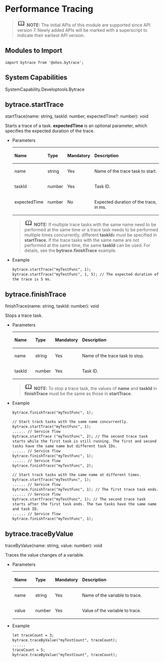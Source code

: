 # Performance Tracing<a name="EN-US_TOPIC_0000001165886716"></a>

>![](../../public_sys-resources/icon-note.gif) **NOTE:** 
>The initial APIs of this module are supported since API version 7. Newly added APIs will be marked with a superscript to indicate their earliest API version.

## Modules to Import<a name="s56d19203690d4782bfc74069abb6bd71"></a>

```
import bytrace from '@ohos.bytrace';
```

## System Capabilities

SystemCapability.Developtools.Bytrace

## bytrace.startTrace<a name="section785191510485"></a>

startTrace\(name: string, taskId: number, expectedTime?: number\): void

Starts a trace of a task.  **expectedTime**  is an optional parameter, which specifies the expected duration of the trace.

-   Parameters

    <a name="table69661135912"></a>
    <table><thead align="left"><tr id="row149668318915"><th class="cellrowborder" valign="top" width="14.82%" id="mcps1.1.5.1.1"><p id="p7966738914"><a name="p7966738914"></a><a name="p7966738914"></a>Name</p>
    </th>
    <th class="cellrowborder" valign="top" width="13.22%" id="mcps1.1.5.1.2"><p id="p296713699"><a name="p296713699"></a><a name="p296713699"></a>Type</p>
    </th>
    <th class="cellrowborder" valign="top" width="10.67%" id="mcps1.1.5.1.3"><p id="p196718315911"><a name="p196718315911"></a><a name="p196718315911"></a>Mandatory</p>
    </th>
    <th class="cellrowborder" valign="top" width="61.29%" id="mcps1.1.5.1.4"><p id="p9967231197"><a name="p9967231197"></a><a name="p9967231197"></a>Description</p>
    </th>
    </tr>
    </thead>
    <tbody><tr id="row99671533914"><td class="cellrowborder" valign="top" width="14.82%" headers="mcps1.1.5.1.1 "><p id="p79671633910"><a name="p79671633910"></a><a name="p79671633910"></a>name</p>
    </td>
    <td class="cellrowborder" valign="top" width="13.22%" headers="mcps1.1.5.1.2 "><p id="p11967433914"><a name="p11967433914"></a><a name="p11967433914"></a>string</p>
    </td>
    <td class="cellrowborder" valign="top" width="10.67%" headers="mcps1.1.5.1.3 "><p id="p19671336916"><a name="p19671336916"></a><a name="p19671336916"></a>Yes</p>
    </td>
    <td class="cellrowborder" valign="top" width="61.29%" headers="mcps1.1.5.1.4 "><p id="p2084833211463"><a name="p2084833211463"></a><a name="p2084833211463"></a>Name of the trace task to start.</p>
    </td>
    </tr>
    <tr id="row18967831393"><td class="cellrowborder" valign="top" width="14.82%" headers="mcps1.1.5.1.1 "><p id="p16813106387"><a name="p16813106387"></a><a name="p16813106387"></a>taskId</p>
    </td>
    <td class="cellrowborder" valign="top" width="13.22%" headers="mcps1.1.5.1.2 "><p id="p976115416386"><a name="p976115416386"></a><a name="p976115416386"></a>number</p>
    </td>
    <td class="cellrowborder" valign="top" width="10.67%" headers="mcps1.1.5.1.3 "><p id="p149671932919"><a name="p149671932919"></a><a name="p149671932919"></a>Yes</p>
    </td>
    <td class="cellrowborder" valign="top" width="61.29%" headers="mcps1.1.5.1.4 "><p id="p19675312911"><a name="p19675312911"></a><a name="p19675312911"></a>Task ID.</p>
    </td>
    </tr>
    <tr id="row1225911163813"><td class="cellrowborder" valign="top" width="14.82%" headers="mcps1.1.5.1.1 "><p id="p132250110380"><a name="p132250110380"></a><a name="p132250110380"></a>expectedTime</p>
    </td>
    <td class="cellrowborder" valign="top" width="13.22%" headers="mcps1.1.5.1.2 "><p id="p1622551113381"><a name="p1622551113381"></a><a name="p1622551113381"></a>number</p>
    </td>
    <td class="cellrowborder" valign="top" width="10.67%" headers="mcps1.1.5.1.3 "><p id="p5226151110383"><a name="p5226151110383"></a><a name="p5226151110383"></a>No</p>
    </td>
    <td class="cellrowborder" valign="top" width="61.29%" headers="mcps1.1.5.1.4 "><p id="p22262111381"><a name="p22262111381"></a><a name="p22262111381"></a>Expected duration of the trace, in ms.</p>
    </td>
    </tr>
    </tbody>
    </table>

    >![](../../public_sys-resources/icon-note.gif) **NOTE:** 
    >If multiple trace tasks with the same name need to be performed at the same time or a trace task needs to be performed multiple times concurrently, different  **taskId**s must be specified in  **startTrace**. If the trace tasks with the same name are not performed at the same time, the same  **taskId**  can be used. For details, see the  **bytrace.finishTrace**  example.

-   Example

    ```
    bytrace.startTrace("myTestFunc", 1);
    bytrace.startTrace("myTestFunc", 1, 5); // The expected duration of the trace is 5 ms.
    ```


## bytrace.finishTrace<a name="section7895134841213"></a>

finishTrace\(name: string, taskId: number\): void

Stops a trace task.

-   Parameters

    <a name="table1589613488127"></a>
    <table><thead align="left"><tr id="row208961448131215"><th class="cellrowborder" valign="top" width="14.82%" id="mcps1.1.5.1.1"><p id="p1089674831216"><a name="p1089674831216"></a><a name="p1089674831216"></a>Name</p>
    </th>
    <th class="cellrowborder" valign="top" width="13.22%" id="mcps1.1.5.1.2"><p id="p1689613481128"><a name="p1689613481128"></a><a name="p1689613481128"></a>Type</p>
    </th>
    <th class="cellrowborder" valign="top" width="10.67%" id="mcps1.1.5.1.3"><p id="p989613483125"><a name="p989613483125"></a><a name="p989613483125"></a>Mandatory</p>
    </th>
    <th class="cellrowborder" valign="top" width="61.29%" id="mcps1.1.5.1.4"><p id="p13896148111215"><a name="p13896148111215"></a><a name="p13896148111215"></a>Description</p>
    </th>
    </tr>
    </thead>
    <tbody><tr id="row14896204817125"><td class="cellrowborder" valign="top" width="14.82%" headers="mcps1.1.5.1.1 "><p id="p10896174817128"><a name="p10896174817128"></a><a name="p10896174817128"></a>name</p>
    </td>
    <td class="cellrowborder" valign="top" width="13.22%" headers="mcps1.1.5.1.2 "><p id="p189618483125"><a name="p189618483125"></a><a name="p189618483125"></a>string</p>
    </td>
    <td class="cellrowborder" valign="top" width="10.67%" headers="mcps1.1.5.1.3 "><p id="p118961548101215"><a name="p118961548101215"></a><a name="p118961548101215"></a>Yes</p>
    </td>
    <td class="cellrowborder" valign="top" width="61.29%" headers="mcps1.1.5.1.4 "><p id="p1989674810124"><a name="p1989674810124"></a><a name="p1989674810124"></a>Name of the trace task to stop.</p>
    </td>
    </tr>
    <tr id="row5896548101211"><td class="cellrowborder" valign="top" width="14.82%" headers="mcps1.1.5.1.1 "><p id="p10896164811121"><a name="p10896164811121"></a><a name="p10896164811121"></a>taskId</p>
    </td>
    <td class="cellrowborder" valign="top" width="13.22%" headers="mcps1.1.5.1.2 "><p id="p1789694821215"><a name="p1789694821215"></a><a name="p1789694821215"></a>number</p>
    </td>
    <td class="cellrowborder" valign="top" width="10.67%" headers="mcps1.1.5.1.3 "><p id="p08962488128"><a name="p08962488128"></a><a name="p08962488128"></a>Yes</p>
    </td>
    <td class="cellrowborder" valign="top" width="61.29%" headers="mcps1.1.5.1.4 "><p id="p8896194831214"><a name="p8896194831214"></a><a name="p8896194831214"></a>Task ID.</p>
    </td>
    </tr>
    </tbody>
    </table>

    >![](../../public_sys-resources/icon-note.gif) **NOTE:** 
    >To stop a trace task, the values of  **name**  and  **taskId**  in  **finishTrace**  must be the same as those in  **startTrace**.

-   Example

    ```
    bytrace.finishTrace("myTestFunc", 1);
    ```

    ```
    // Start track tasks with the same name concurrently.
    bytrace.startTrace("myTestFunc", 1);
    ...... // Service flow
    bytrace.startTrace ("myTestFunc", 2); // The second trace task starts while the first task is still running. The first and second tasks have the same name but different task IDs.
    ...... // Service flow
    bytrace.finishTrace("myTestFunc", 1);
    ...... // Service flow
    bytrace.finishTrace("myTestFunc", 2);
    ```

    ```
    // Start track tasks with the same name at different times.
    bytrace.startTrace("myTestFunc", 1);
    ...... // Service flow
    bytrace.finishTrace("myTestFunc", 1); // The first trace task ends.
    ...... // Service flow
    bytrace.startTrace("myTestFunc", 1); // The second trace task starts after the first task ends. The two tasks have the same name and task ID. 
    ...... // Service flow
    bytrace.finishTrace("myTestFunc", 1);
    ```


## bytrace.traceByValue<a name="section1388414179173"></a>

traceByValue\(name: string, value: number\): void

Traces the value changes of a variable.

-   Parameters

    <a name="table0884617171718"></a>
    <table><thead align="left"><tr id="row1188481771714"><th class="cellrowborder" valign="top" width="14.82%" id="mcps1.1.5.1.1"><p id="p488419174178"><a name="p488419174178"></a><a name="p488419174178"></a>Name</p>
    </th>
    <th class="cellrowborder" valign="top" width="13.22%" id="mcps1.1.5.1.2"><p id="p12884131721718"><a name="p12884131721718"></a><a name="p12884131721718"></a>Type</p>
    </th>
    <th class="cellrowborder" valign="top" width="10.67%" id="mcps1.1.5.1.3"><p id="p188481714178"><a name="p188481714178"></a><a name="p188481714178"></a>Mandatory</p>
    </th>
    <th class="cellrowborder" valign="top" width="61.29%" id="mcps1.1.5.1.4"><p id="p188411174177"><a name="p188411174177"></a><a name="p188411174177"></a>Description</p>
    </th>
    </tr>
    </thead>
    <tbody><tr id="row38849172174"><td class="cellrowborder" valign="top" width="14.82%" headers="mcps1.1.5.1.1 "><p id="p7884121719172"><a name="p7884121719172"></a><a name="p7884121719172"></a>name</p>
    </td>
    <td class="cellrowborder" valign="top" width="13.22%" headers="mcps1.1.5.1.2 "><p id="p1488415174171"><a name="p1488415174171"></a><a name="p1488415174171"></a>string</p>
    </td>
    <td class="cellrowborder" valign="top" width="10.67%" headers="mcps1.1.5.1.3 "><p id="p7884171711717"><a name="p7884171711717"></a><a name="p7884171711717"></a>Yes</p>
    </td>
    <td class="cellrowborder" valign="top" width="61.29%" headers="mcps1.1.5.1.4 "><p id="p17884517161715"><a name="p17884517161715"></a><a name="p17884517161715"></a>Name of the variable to trace.</p>
    </td>
    </tr>
    <tr id="row188419179172"><td class="cellrowborder" valign="top" width="14.82%" headers="mcps1.1.5.1.1 "><p id="p206756457267"><a name="p206756457267"></a><a name="p206756457267"></a>value</p>
    </td>
    <td class="cellrowborder" valign="top" width="13.22%" headers="mcps1.1.5.1.2 "><p id="p9884917111710"><a name="p9884917111710"></a><a name="p9884917111710"></a>number</p>
    </td>
    <td class="cellrowborder" valign="top" width="10.67%" headers="mcps1.1.5.1.3 "><p id="p18841217141719"><a name="p18841217141719"></a><a name="p18841217141719"></a>Yes</p>
    </td>
    <td class="cellrowborder" valign="top" width="61.29%" headers="mcps1.1.5.1.4 "><p id="p178842174174"><a name="p178842174174"></a><a name="p178842174174"></a>Value of the variable to trace.</p>
    </td>
    </tr>
    </tbody>
    </table>

-   Example

    ```
    let traceCount = 3;
    bytrace.traceByValue("myTestCount", traceCount);
    ......
    traceCount = 5;
    bytrace.traceByValue("myTestCount", traceCount);
    ```


